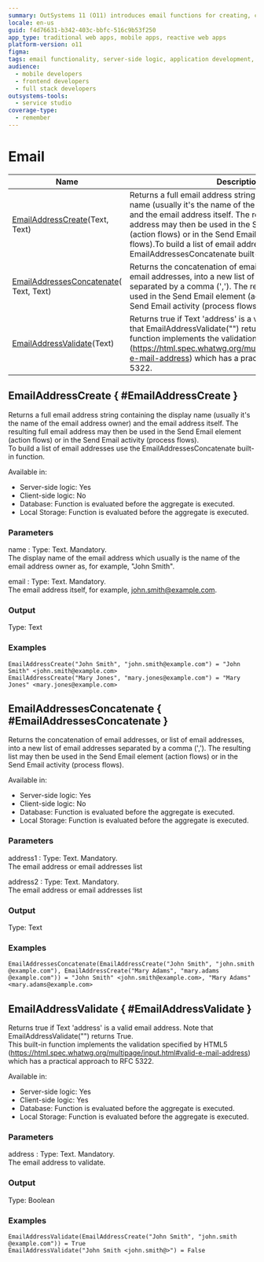 ```yaml
---
summary: OutSystems 11 (O11) introduces email functions for creating, concatenating, and validating email addresses in application flows.
locale: en-us
guid: f4d76631-b342-403c-bbfc-516c9b53f250
app_type: traditional web apps, mobile apps, reactive web apps
platform-version: o11
figma:
tags: email functionality, server-side logic, application development, platform-specific, email validation
audience:
  - mobile developers
  - frontend developers
  - full stack developers
outsystems-tools:
  - service studio
coverage-type:
  - remember
---
```


# Email

|Name|Description|
|--- |---|
|[EmailAddressCreate](#EmailAddressCreate)(​Text, Text)|Returns a full email address string containing the display name (usually it's the name of the email address owner) and the email address itself. The resulting full email address may then be used in the Send Email element (action flows) or in the Send Email activity (process flows).To build a list of email addresses use the EmailAddressesConcatenate built-in function.|
|[EmailAddressesConcatenate](#EmailAddressesConcatenate)(​Text, Text)|Returns the concatenation of email addresses, or list of email addresses, into a new list of email addresses separated by a comma (','). The resulting list may then be used in the Send Email element (action flows) or in the Send Email activity (process flows).|
|[EmailAddressValidate](#EmailAddressValidate)(​Text)|Returns true if Text 'address' is a valid email address. Note that EmailAddressValidate("") returns True.This built-in function implements the validation specified by HTML5 (https://html.spec.whatwg.org/multipage/input.html#valid-e-mail-address) which has a practical approach to RFC 5322.|

## EmailAddressCreate { #EmailAddressCreate }

Returns a full email address string containing the display name (usually it's the name of the email address owner) and the email address itself. The resulting full email address may then be used in the Send Email element (action flows) or in the Send Email activity (process flows).  
To build a list of email addresses use the EmailAddressesConcatenate built-in function.  

Available in:  

  * Server-side logic: Yes
  * Client-side logic: No
  * Database: Function is evaluated before the aggregate is executed.
  * Local Storage: Function is evaluated before the aggregate is executed.

### Parameters

name
:    Type: Text. Mandatory.  
The display name of the email address which usually is the name of the email address owner as, for example, "John Smith".

email
:    Type: Text. Mandatory.  
The email address itself, for example, john.smith@example.com.

### Output

Type: Text  

### Examples

```
EmailAddressCreate("John Smith", "john.smith​@​example.com") = "John Smith" <john.smith​@example.com>
EmailAddressCreate("Mary Jones", "mary.jones​@example.com") = "Mary Jones" <mary.jones​@example.com>
```

## EmailAddressesConcatenate { #EmailAddressesConcatenate }

Returns the concatenation of email addresses, or list of email addresses, into a new list of email addresses separated by a comma (','). The resulting list may then be used in the Send Email element (action flows) or in the Send Email activity (process flows).  

Available in:  

  * Server-side logic: Yes
  * Client-side logic: No
  * Database: Function is evaluated before the aggregate is executed.
  * Local Storage: Function is evaluated before the aggregate is executed.

### Parameters

address1
:    Type: Text. Mandatory.  
The email address or email addresses list

address2
:    Type: Text. Mandatory.  
The email address or email addresses list

### Output

Type: Text  

### Examples

```
EmailAddressesConcatenate(EmailAddressCreate("John Smith", "john.smith​@example.com"), EmailAddressCreate("Mary Adams", "mary.adams​@example.com")) = "John Smith" <john.smith​@example.com>, "Mary Adams" <mary.adams​@example.com>
```

## EmailAddressValidate { #EmailAddressValidate }

Returns true if Text 'address' is a valid email address. Note that EmailAddressValidate("") returns True.  
This built-in function implements the validation specified by HTML5 (https://html.spec.whatwg.org/multipage/input.html#valid-e-mail-address) which has a practical approach to RFC 5322.  

Available in:  

  * Server-side logic: Yes
  * Client-side logic: Yes
  * Database: Function is evaluated before the aggregate is executed.
  * Local Storage: Function is evaluated before the aggregate is executed.

### Parameters

address
:    Type: Text. Mandatory.  
The email address to validate.

### Output

Type: Boolean  

### Examples

```
EmailAddressValidate(EmailAddressCreate("John Smith", "john.smith​@example.com")) = True
EmailAddressValidate("John Smith <john.smith​@​>") = False
```


